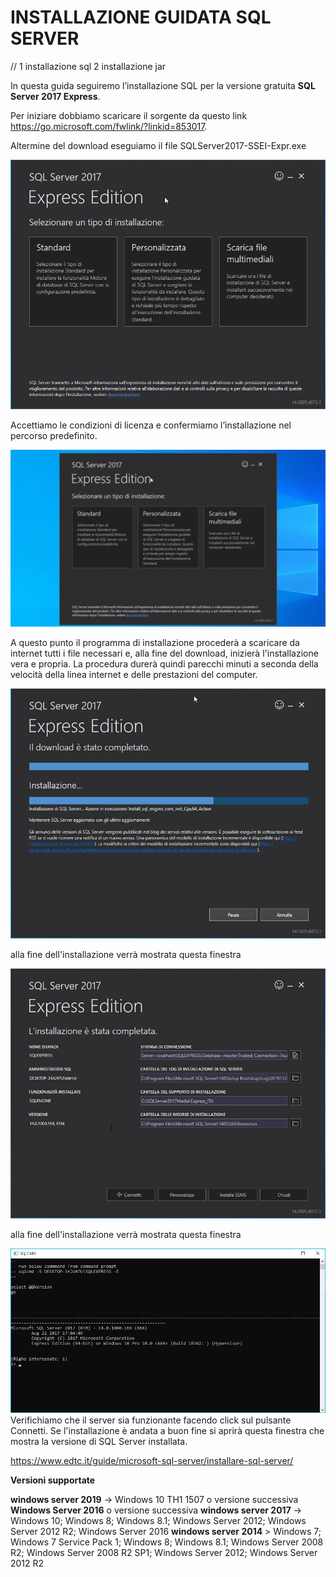 # INSTALLAZIONE GUIDATA SQL SERVER 

// 1 installazione sql
   2 installazione jar
   
In questa guida seguiremo l’installazione SQL per la versione gratuita **SQL Server 2017 Express**.

Per iniziare dobbiamo scaricare il sorgente da questo link https://go.microsoft.com/fwlink/?linkid=853017.

Altermine del download eseguiamo il file SQLServer2017-SSEI-Expr.exe
 
![a](/Immagini/img1.jpg)

Accettiamo le condizioni di licenza e confermiamo l’installazione nel percorso predefinito.

![a](/Immagini/img2.gif)

A questo punto il programma di installazione procederà a scaricare da internet tutti i file necessari e, alla fine del download, inizierà l'installazione vera e propria. 
La procedura durerà quindi parecchi minuti a seconda della velocità della linea internet e delle prestazioni del computer. <br>

![a](/Immagini/img3.jpg)

alla fine dell'installazione verrà mostrata questa finestra 

![a](/Immagini/img4.jpg)


alla fine dell'installazione verrà mostrata questa finestra 

 ![a](/Immagini/img5.jpg)
Verifichiamo che il server sia funzionante facendo click sul pulsante Connetti. Se l'installazione è andata a buon fine si aprirà questa finestra che mostra la versione di SQL Server installata. <br></p>

https://www.edtc.it/guide/microsoft-sql-server/installare-sql-server/


**Versioni supportate**

**windows server 2019** -> Windows 10 TH1 1507 o versione successiva
**Windows Server 2016** o versione successiva
**windows server 2017** -> Windows 10; Windows 8; Windows 8.1; Windows Server 2012; Windows Server 2012 R2; Windows Server 2016 
**windows server 2014** > Windows 7; Windows 7 Service Pack 1; Windows 8; Windows 8.1; Windows Server 2008 R2; Windows Server 2008 R2 SP1; Windows Server 2012; Windows Server 2012 R2 
